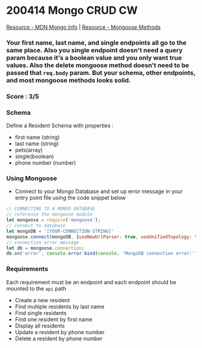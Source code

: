 # 200414 Mongo CRUD CW

[Resource - MDN Mongo Info](https://developer.mozilla.org/en-US/docs/Learn/Server-side/Express_Nodejs/mongoose#Connecting_to_MongoDB) |
[Resource - Mongoose Methods](https://mongoosejs.com/docs/api/model.html)

### Your first name, last name, and single endpoints all go to the same place. Also you single endpoint doesn't need a query param because it's a boolean value and you only want true values. Also the delete mongoose method doesn't need to be passed that `req.body` param. But your schema, other endpoints, and most mongoose methods looks solid.

### Score : 3/5

### Schema
Define a Resident Schema with properties :
- first name (string)
- last name (string)
- pets(array)
- single(boolean)
- phone number (number)
### Using Mongoose
- Connect to your Mongo Database and set up error message in your entry point file using the code snippet below
```JavaScript
// CONNECTING TO A MONGO DATABASE
// reference the mongoose module 
let mongoose = require('mongoose');
// connect to database
let mongoDB = '[YOUR-CONNECTION-STRING]'
mongoose.connect(mongoDB, {useNewUrlParser: true, useUnifiedTopology: true, useFindAndModify: false});
// connection error message
let db = mongoose.connection;
db.on('error', console.error.bind(console, 'MongoDB connection error:'));
```
### Requirements 
Each requirement must be an endpoint and each endpoint should be mounted to the `api` path
- Create a new resident
- Find multiple residents by last name
- Find single residents
- Find one resident by first name
- Display all residents
- Update a resident by phone number
- Delete a resident by phone number
